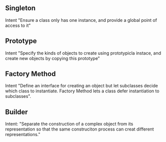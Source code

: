 
## Singleton


Intent "Ensure a class only has one instance, and provide a global point of access to it"


## Prototype 

Intent "Specify the kinds of objects to create using prototypicla instace, and create new objects by copying this prototype"


## Factory Method

Intent "Define an interface for creating an object but let subclasses decide which class to instantiate. Factory Method lets a class defer instantiation to subclasses".


## Builder

Intent: "Separate the construction of a complex object from its representation so that the same construciton process can creat different representations."

